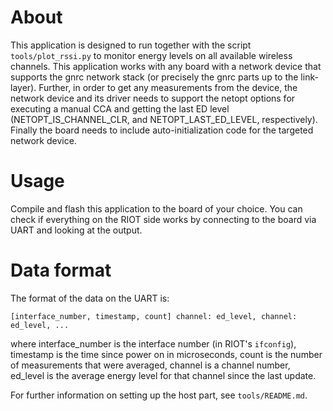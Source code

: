 About
=====

This application is designed to run together with the script
`tools/plot_rssi.py` to monitor energy levels on all
available wireless channels. This application works with any board with a
network device that supports the gnrc network stack (or precisely the gnrc parts
up to the link-layer). Further, in order to get any measurements from the
device, the network device and its driver needs to support the netopt options
for executing a manual CCA and getting the last ED level
(NETOPT_IS_CHANNEL_CLR, and NETOPT_LAST_ED_LEVEL, respectively). Finally the
board needs to include auto-initialization code for the targeted network device.

Usage
=====

Compile and flash this application to the board of your choice. You can check if
everything on the RIOT side works by connecting to the board via UART and
looking at the output.

Data format
===========

The format of the data on the UART is:

```
[interface_number, timestamp, count] channel: ed_level, channel: ed_level, ...
```

where interface_number is the interface number (in RIOT's `ifconfig`), timestamp
is the time since power on in microseconds, count is the number of measurements
that were averaged, channel is a channel number, ed_level is the average energy
level for that channel since the last update.

For further information on setting up the host part, see
`tools/README.md`.
